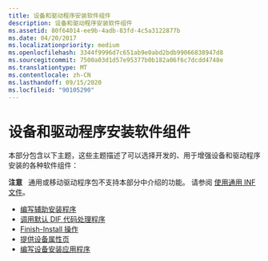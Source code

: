 ```yaml
---
title: 设备和驱动程序安装软件组件
description: 设备和驱动程序安装软件组件
ms.assetid: 80f64014-ee9b-4adb-83fd-4c5a3122877b
ms.date: 04/20/2017
ms.localizationpriority: medium
ms.openlocfilehash: 3344f9996d7c651ab9e0abd2bdb99066838947d8
ms.sourcegitcommit: 7500a03d1d57e95377b0b182a06f6c7dcdd4748e
ms.translationtype: MT
ms.contentlocale: zh-CN
ms.lasthandoff: 09/15/2020
ms.locfileid: "90105290"
---
```

# <a name="device-and-driver-installation-software-components"></a>设备和驱动程序安装软件组件


本部分包含以下主题，这些主题描述了可以选择开发的、用于增强设备和驱动程序安装的各种软件组件：

**注意**   通用或移动驱动程序包不支持本部分中介绍的功能。 请参阅 [使用通用 INF 文件](using-a-universal-inf-file.md)。

 

-   [编写辅助安装程序](writing-a-co-installer.md)
-   [调用默认 DIF 代码处理程序](calling-the-default-dif-code-handlers.md)
-   [Finish-Install 操作](finish-install-actions--windows-vista-and-later-.md)
-   [提供设备属性页](./overview-of-device-property-pages.md)
-   [编写设备安装应用程序](writing-a-device-installation-application.md)

 

